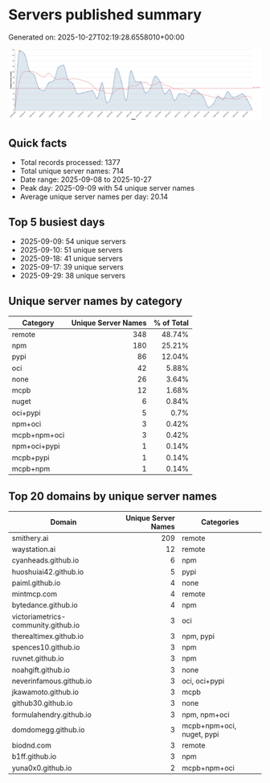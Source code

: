 # Servers published summary

Generated on: 2025-10-27T02:19:28.6558010+00:00

![Unique servers per day](servers-per-day.svg)

## Quick facts
- Total records processed: 1377
- Total unique server names: 714
- Date range: 2025-09-08 to 2025-10-27
- Peak day: 2025-09-09 with 54 unique server names
- Average unique server names per day: 20.14

## Top 5 busiest days
- 2025-09-09: 54 unique servers
- 2025-09-10: 51 unique servers
- 2025-09-18: 41 unique servers
- 2025-09-17: 39 unique servers
- 2025-09-29: 38 unique servers

## Unique server names by category

| Category | Unique Server Names | % of Total |
|----------|---------------------:|-----------:|
| remote | 348 | 48.74% |
| npm | 180 | 25.21% |
| pypi | 86 | 12.04% |
| oci | 42 | 5.88% |
| none | 26 | 3.64% |
| mcpb | 12 | 1.68% |
| nuget | 6 | 0.84% |
| oci+pypi | 5 | 0.7% |
| npm+oci | 3 | 0.42% |
| mcpb+npm+oci | 3 | 0.42% |
| npm+oci+pypi | 1 | 0.14% |
| mcpb+pypi | 1 | 0.14% |
| mcpb+npm | 1 | 0.14% |

## Top 20 domains by unique server names

| Domain | Unique Server Names | Categories |
|--------|---------------------:|------------|
| smithery.ai | 209 | remote |
| waystation.ai | 12 | remote |
| cyanheads.github.io | 6 | npm |
| huoshuiai42.github.io | 5 | pypi |
| paiml.github.io | 4 | none |
| mintmcp.com | 4 | remote |
| bytedance.github.io | 4 | npm |
| victoriametrics-community.github.io | 3 | oci |
| therealtimex.github.io | 3 | npm, pypi |
| spences10.github.io | 3 | npm |
| ruvnet.github.io | 3 | npm |
| noahgift.github.io | 3 | none |
| neverinfamous.github.io | 3 | oci, oci+pypi |
| jkawamoto.github.io | 3 | mcpb |
| github30.github.io | 3 | none |
| formulahendry.github.io | 3 | npm, npm+oci |
| domdomegg.github.io | 3 | mcpb+npm+oci, nuget, pypi |
| biodnd.com | 3 | remote |
| b1ff.github.io | 3 | npm |
| yuna0x0.github.io | 2 | mcpb+npm+oci |
